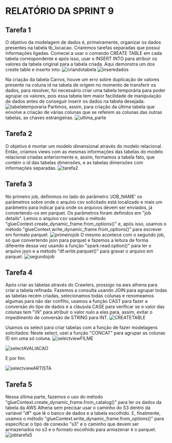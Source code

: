 # RELATÓRIO DA SPRINT 9

## Tarefa 1
O objetivo da modelagem de dados é, primeiramente, organizar os dados presentes na tabela tb_locacao. Criaremos tarefas separadas que possui informações ligadas. Comecei a usar o comando CREATE TABLE em cada tabela correspondente e após isso, usar o INSERT INTO para atribuir os valores da tabela original para a tabela criada. Aqui demonstra um dos create table e inserto into:
![criandotabela](https://github.com/Niwi01/AWS9/blob/master/Tarefas/Tarefa1/registro/criandotabela.png)
![inseredados](https://github.com/Niwi01/AWS9/blob/master/Tarefas/Tarefa1/registro/inseredados.png)

Na criação da tabela Carros, houve um erro sobre duplicação de valores presente na coluna id na tabela de origem no momento de transferir os dados, para resolver, foi necessário criar uma tabela temporária para poder agrupar os valores, pois essa tabela tem maior facilidade de manipulação de dados antes de conseguir inserir os dados na tabela desejada:
![tabelatemporaria](https://github.com/Niwi01/AWS9/blob/master/Tarefas/Tarefa1/registro/tabelatemporaria.PNG)
Partimos, assim, para criação da última tabela que envolve a criação de várias colunas que se referem as colunas das outras tabelas, as chaves estrangeiras.
![ultima_parte](https://github.com/Niwi01/AWS9/blob/master/Tarefas/Tarefa1/registro/ultima_parte.PNG)

## Tarefa 2
O objetivo é montar um modelo dimensional através do modelo relacional. Então, criamos views com as mesmas informações das tabelas do modelo relacional criadas anteriormente e, assim, formamos a tabela fato, que contém o id das tabelas dimensões, e as tabelas dimensões com informações separadas.
![tarefa2](https://github.com/Niwi01/AWS9/blob/master/Tarefas/Tarefa2/tarefa2.png)

## Tarefa 3
No primeiro job, definimos no lado do parâmetro 'JOB_NAME' os parâmetros sobre onde o arquivo csv solicitado está localizado e mais um parâmetro para indicar para onde os arquivos devem ser enviados, já convertendo-os em parquet. Os parâmetros foram definidos em "job details". Lemos o arquivo csv usando o método "glueContext.create_dynamic_frame.from_options()" e, após isso, usamos o método "glueContext.write_dynamic_frame.from_options()" para escrever em formato parquet.
![primeirojob](https://github.com/Niwi01/AWS9/blob/master/Tarefas/Tarefa3/registro/job-resul1.png)
O mesmo acontece com o segundo job, só que convertendo json para parquet e fazemos a leitura de forma diferente dessa vez usando a função "spark.read.option()" para ler o arquivo json e a método "df.write.parquet()" para gravar o arquivo em parquet.
![segundojob](https://github.com/Niwi01/AWS9/blob/master/Tarefas/Tarefa3/registro/job-resul2.png)

## Tarefa 4
Após criar as tabelas através do Crawlers, prossigo na aws athena para criar a tabela refinada. Fazemos a consulta usando JOIN para agrupar todas as tabelas recém criadas, selecionamos todas colunas e renomeamos algumas para não dar conflito, usamos a função CAST para fazer a conversão do tipo de dados e a cláusula CASE para verificar se o valor das colunas tem "\N" para atribuir o valor nulo a elas para, assim, evitar o impedimento de conversão de STRING para INT.
![CREATETABLE](https://github.com/Niwi01/AWS9/blob/master/Tarefas/Tarefa4/registro/CREATETABLE.png)

Usamos os select para criar tabelas com a função de fazer modelagens solicitados:
Neste select, usei a função "CONCAT" para agrupar as colunas ID em uma só coluna.
![selectviewFILME](https://github.com/Niwi01/AWS9/blob/master/Tarefas/Tarefa4/registro/selectviewFILME.png)

![selectAVALIACAO](https://github.com/Niwi01/AWS9/blob/master/Tarefas/Tarefa4/registro/viewAVALIACAO.png)


E por fim:

![selectviewARTISTA](https://github.com/Niwi01/AWS9/blob/master/Tarefas/Tarefa4/registro/selectviewARTISTA.png)

## Tarefa 5
Nessa última parte, fazemos o uso do método "glueContext.create_dynamic_frame.from_catalog()" para ler os dados da tabela da AWS Athena sem precisar usar o caminho do S3 dentro da variável "df" que lê o banco de dados e a tabela escolhido. E, finalmente, usamos o método "glueContext.write_dynamic_frame.from_options()" para especificar o tipo de conexão "s3" e o caminho que devem ser armazenados no s3 e o formato escolhido para armazenar é o parquet.
![jobtarefa5](https://github.com/Niwi01/AWS9/blob/master/Tarefas/Tarefa5/jobtarefa5.png)